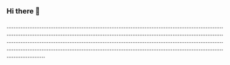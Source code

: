 ### Hi there 👋

......................................................................................................................................................................................................................................................................................................................................................................................................................................................................................................................................